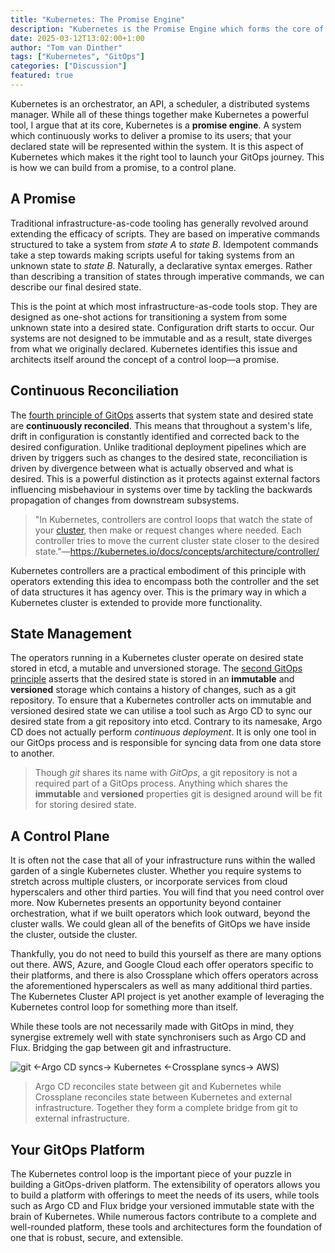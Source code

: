 ```yaml
---
title: "Kubernetes: The Promise Engine"
description: "Kubernetes is the Promise Engine which forms the core of a GitOps-driven platform. How do we go from a promise to a control plane?"
date: 2025-03-12T13:02:00+1:00
author: "Tom van Dinther"
tags: ["Kubernetes", "GitOps"]
categories: ["Discussion"]
featured: true
---
```

Kubernetes is an orchestrator, an API, a scheduler, a distributed systems manager. While all of these things together make Kubernetes a powerful tool, I argue that at its core, Kubernetes is a **promise engine**. A system which continuously works to deliver a promise to its users; that your declared state will be represented within the system. It is this aspect of Kubernetes which makes it the right tool to launch your GitOps journey. This is how we can build from a promise, to a control plane.

## A Promise

Traditional infrastructure-as-code tooling has generally revolved around extending the efficacy of scripts. They are based on imperative commands structured to take a system from *state A* to *state B*. Idempotent commands take a step towards making scripts useful for taking systems from an unknown state to *state B*. Naturally, a declarative syntax emerges. Rather than describing a transition of states through imperative commands, we can describe our final desired state.

This is the point at which most infrastructure-as-code tools stop. They are designed as one-shot actions for transitioning a system from some unknown state into a desired state. Configuration drift starts to occur. Our systems are not designed to be immutable and as a result, state diverges from what we originally declared. Kubernetes identifies this issue and architects itself around the concept of a control loop—a promise.

## Continuous Reconciliation

The [fourth principle of GitOps](https://opengitops.dev/#principles) asserts that system state and desired state are **continuously reconciled**. This means that throughout a system's life, drift in configuration is constantly identified and corrected back to the desired configuration. Unlike traditional deployment pipelines which are driven by triggers such as changes to the desired state, reconciliation is driven by divergence between what is actually observed and what is desired. This is a powerful distinction as it protects against external factors influencing misbehaviour in systems over time by tackling the backwards propagation of changes from downstream subsystems.

> "In Kubernetes, controllers are control loops that watch the state of your [cluster](https://kubernetes.io/docs/reference/glossary/?all=true#term-cluster), then make or request changes where needed. Each controller tries to move the current cluster state closer to the desired state."—https://kubernetes.io/docs/concepts/architecture/controller/

Kubernetes controllers are a practical embodiment of this principle with operators extending this idea to encompass both the controller and the set of data structures it has agency over. This is the primary way in which a Kubernetes cluster is extended to provide more functionality.

## State Management

The operators running in a Kubernetes cluster operate on desired state stored in etcd, a mutable and unversioned storage. The [second GitOps principle](https://opengitops.dev/#principles) asserts that the desired state is stored in an **immutable** and **versioned** storage which contains a history of changes, such as a git repository. To ensure that a Kubernetes controller acts on immutable and versioned desired state we can utilise a tool such as Argo CD to sync our desired state from a git repository into etcd. Contrary to its namesake, Argo CD does not actually perform *continuous deployment*. It is only one tool in our GitOps process and is responsible for syncing data from one data store to another.

>  Though *git* shares its name with *GitOps*, a git repository is not a required part of a GitOps process. Anything which shares the **immutable** and **versioned** properties git is designed around will be fit for storing desired state.

## A Control Plane

It is often not the case that all of your infrastructure runs within the walled garden of a single Kubernetes cluster. Whether you require systems to stretch across multiple clusters, or incorporate services from cloud hyperscalers and other third parties. You will find that you need control over more. Now Kubernetes presents an opportunity beyond container orchestration, what if we built operators which look outward, beyond the cluster walls. We could glean all of the benefits of GitOps we have inside the cluster, outside the cluster.

Thankfully, you do not need to build this yourself as there are many options out there. AWS, Azure, and Google Cloud each offer operators specific to their platforms, and there is also Crossplane which offers operators across the aforementioned hyperscalers as well as many additional third parties. The Kubernetes Cluster API project is yet another example of leveraging the Kubernetes control loop for something more than itself.

While these tools are not necessarily made with GitOps in mind, they synergise extremely well with state synchronisers such as Argo CD and Flux. Bridging the gap between git and infrastructure.

![git <-Argo CD syncs-> Kubernetes <-Crossplane syncs-> AWS)](/assets/images/gitops-argocd-crossplane-synergy.webp)
> Argo CD reconciles state between git and Kubernetes while Crossplane reconciles state between Kubernetes and external infrastructure. Together they form a complete bridge from git to external infrastructure.
## Your GitOps Platform

The Kubernetes control loop is the important piece of your puzzle in building a GitOps-driven platform. The extensibility of operators allows you to build a platform with offerings to meet the needs of its users, while tools such as Argo CD and Flux bridge your versioned immutable state with the brain of Kubernetes. While numerous factors contribute to a complete and well-rounded platform, these tools and architectures form the foundation of one that is robust, secure, and extensible.